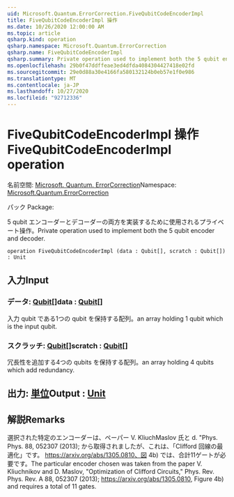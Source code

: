 ```yaml
---
uid: Microsoft.Quantum.ErrorCorrection.FiveQubitCodeEncoderImpl
title: FiveQubitCodeEncoderImpl 操作
ms.date: 10/26/2020 12:00:00 AM
ms.topic: article
qsharp.kind: operation
qsharp.namespace: Microsoft.Quantum.ErrorCorrection
qsharp.name: FiveQubitCodeEncoderImpl
qsharp.summary: Private operation used to implement both the 5 qubit encoder and decoder.
ms.openlocfilehash: 29b0f47ddffeae3ed4dfda4084304427418e02fd
ms.sourcegitcommit: 29e0d88a30e4166fa580132124b0eb57e1f0e986
ms.translationtype: MT
ms.contentlocale: ja-JP
ms.lasthandoff: 10/27/2020
ms.locfileid: "92712336"
---
```

# <a name="fivequbitcodeencoderimpl-operation"></a><span data-ttu-id="c7de7-102">FiveQubitCodeEncoderImpl 操作</span><span class="sxs-lookup"><span data-stu-id="c7de7-102">FiveQubitCodeEncoderImpl operation</span></span>

<span data-ttu-id="c7de7-103">名前空間: [Microsoft. Quantum. ErrorCorrection](xref:Microsoft.Quantum.ErrorCorrection)</span><span class="sxs-lookup"><span data-stu-id="c7de7-103">Namespace: [Microsoft.Quantum.ErrorCorrection](xref:Microsoft.Quantum.ErrorCorrection)</span></span>

<span data-ttu-id="c7de7-104">パック [](https://nuget.org/packages/)</span><span class="sxs-lookup"><span data-stu-id="c7de7-104">Package: [](https://nuget.org/packages/)</span></span>


<span data-ttu-id="c7de7-105">5 qubit エンコーダーとデコーダーの両方を実装するために使用されるプライベート操作。</span><span class="sxs-lookup"><span data-stu-id="c7de7-105">Private operation used to implement both the 5 qubit encoder and decoder.</span></span>

```qsharp
operation FiveQubitCodeEncoderImpl (data : Qubit[], scratch : Qubit[]) : Unit
```


## <a name="input"></a><span data-ttu-id="c7de7-106">入力</span><span class="sxs-lookup"><span data-stu-id="c7de7-106">Input</span></span>

### <a name="data--qubit"></a><span data-ttu-id="c7de7-107">データ: [Qubit](xref:microsoft.quantum.lang-ref.qubit)[]</span><span class="sxs-lookup"><span data-stu-id="c7de7-107">data : [Qubit](xref:microsoft.quantum.lang-ref.qubit)[]</span></span>

<span data-ttu-id="c7de7-108">入力 qubit である1つの qubit を保持する配列。</span><span class="sxs-lookup"><span data-stu-id="c7de7-108">an array holding 1 qubit which is the input qubit.</span></span>


### <a name="scratch--qubit"></a><span data-ttu-id="c7de7-109">スクラッチ: [Qubit](xref:microsoft.quantum.lang-ref.qubit)[]</span><span class="sxs-lookup"><span data-stu-id="c7de7-109">scratch : [Qubit](xref:microsoft.quantum.lang-ref.qubit)[]</span></span>

<span data-ttu-id="c7de7-110">冗長性を追加する4つの qubits を保持する配列。</span><span class="sxs-lookup"><span data-stu-id="c7de7-110">an array holding 4 qubits which add redundancy.</span></span>



## <a name="output--unit"></a><span data-ttu-id="c7de7-111">出力: [単位](xref:microsoft.quantum.lang-ref.unit)</span><span class="sxs-lookup"><span data-stu-id="c7de7-111">Output : [Unit](xref:microsoft.quantum.lang-ref.unit)</span></span>



## <a name="remarks"></a><span data-ttu-id="c7de7-112">解説</span><span class="sxs-lookup"><span data-stu-id="c7de7-112">Remarks</span></span>

<span data-ttu-id="c7de7-113">選択された特定のエンコーダーは、ペーパー V. KliuchMaslov 氏と d. "Phys. Phys. 88, 052307 (2013); から取得されましたが、これは、「Clifford 回線の最適化」です。 https://arxiv.org/abs/1305.0810、図 4b) では、合計11ゲートが必要です。</span><span class="sxs-lookup"><span data-stu-id="c7de7-113">The particular encoder chosen was taken from the paper V. Kliuchnikov and D. Maslov, "Optimization of Clifford Circuits," Phys. Rev. Phys. Rev. A 88, 052307 (2013); https://arxiv.org/abs/1305.0810, Figure 4b) and requires a total of 11 gates.</span></span>